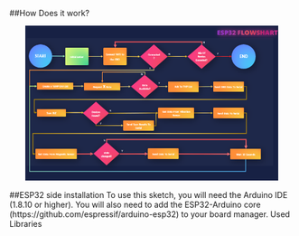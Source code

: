 ##How Does it work?
<p align="center"><img src="https://github.com/seifoueslati/Tawny/blob/main/images/esp32 flowchart.png?" width="448"></p>
##ESP32 side installation
To use this sketch, you will need the Arduino IDE (1.8.10 or higher). You will also need to add the ESP32-Arduino core (https://github.com/espressif/arduino-esp32) to your board manager.
Used Libraries 
